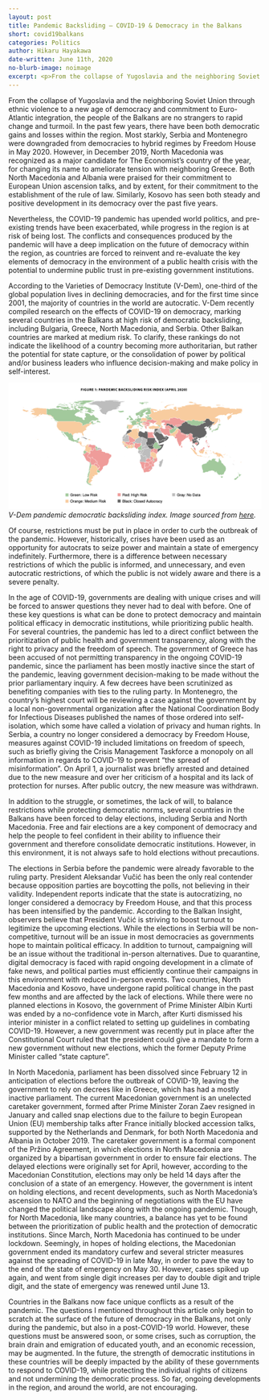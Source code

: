 ```yaml
---
layout: post
title: Pandemic Backsliding — COVID-19 & Democracy in the Balkans
short: covid19balkans
categories: Politics
author: Hikaru Hayakawa
date-written: June 11th, 2020
no-blurb-image: noimage
excerpt: <p>From the collapse of Yugoslavia and the neighboring Soviet Union through ethnic violence to a new age of democracy and commitment to Euro-Atlantic integration, the people of the Balkans are no strangers to rapid change and turmoil.  In the past few years, there have been both democratic gains and losses within the region.  Most starkly, Serbia and Montenegro were downgraded from democracies to hybrid regimes by Freedom House in May 2020...</p>
---
```


From the collapse of Yugoslavia and the neighboring Soviet Union through ethnic violence to a new age of democracy and commitment to Euro-Atlantic integration, the people of the Balkans are no strangers to rapid change and turmoil.  In the past few years, there have been both democratic gains and losses within the region.  Most starkly, Serbia and Montenegro were downgraded from democracies to hybrid regimes by Freedom House in May 2020.  However, in December 2019, North Macedonia was recognized as a major candidate for The Economist’s country of the year, for changing its name to ameliorate tension with neighboring Greece.  Both North Macedonia and Albania were praised for their commitment to European Union ascension talks, and by extent, for their commitment to the establishment of the rule of law.  Similarly, Kosovo has seen both steady and positive development in its democracy over the past five years.

Nevertheless, the COVID-19 pandemic has upended world politics, and pre-existing trends have been exacerbated, while progress in the region is at risk of being lost.  The conflicts and consequences produced by the pandemic will have a deep implication on the future of democracy within the region, as countries are forced to reinvent and re-evaluate the key elements of democracy in the environment of a public health crisis with the potential to undermine public trust in pre-existing government institutions.

According to the Varieties of Democracy Institute (V-Dem), one-third of the global population lives in declining democracies, and for the first time since 2001, the majority of countries in the world are autocratic.  V-Dem recently compiled research on the effects of COVID-19 on democracy, marking several countries in the Balkans at high risk of democratic backsliding, including Bulgaria, Greece, North Macedonia, and Serbia.  Other Balkan countries are marked at medium risk.  To clarify, these rankings do not indicate the likelihood of a country becoming more authoritarian, but rather the potential for state capture, or the consolidation of power by political and/or business leaders who influence decision-making and make policy in self-interest.

![Democracy index](/images/covid19balkans/dem_index.png)
_V-Dem pandemic democratic backsliding index. Image sourced from [here](https://www.v-dem.net/media/filer_public/52/eb/52eb913a-b1ad-4e55-9b4b-3710ff70d1bf/pb_23.pdf)._

Of course, restrictions must be put in place in order to curb the outbreak of the pandemic.  However, historically, crises have been used as an opportunity for autocrats to seize power and maintain a state of emergency indefinitely.  Furthermore, there is a difference between necessary restrictions of which the public is informed, and unnecessary, and even autocratic restrictions, of which the public is not widely aware and there is a severe penalty.

In the age of COVID-19, governments are dealing with unique crises and will be forced to answer questions they never had to deal with before.  One of these key questions is what can be done to protect democracy and maintain political efficacy in democratic institutions, while prioritizing public health.  For several countries, the pandemic has led to a direct conflict between the prioritization of public health and government transparency, along with the right to privacy and the freedom of speech.  The government of Greece has been accused of not permitting transparency in the ongoing COVID-19 pandemic, since the parliament has been mostly inactive since the start of the pandemic, leaving government decision-making to be made without the prior parliamentary inquiry.  A few decrees have been scrutinized as benefiting companies with ties to the ruling party.  In Montenegro, the country’s highest court will be reviewing a case against the government by a local non-governmental organization after the National Coordination Body for Infectious Diseases published the names of those ordered into self-isolation, which some have called a violation of privacy and human rights.  In Serbia, a country no longer considered a democracy by Freedom House, measures against COVID-19 included limitations on freedom of speech, such as briefly giving the Crisis Management Taskforce a monopoly on all information in regards to COVID-19 to prevent “the spread of misinformation”.  On April 1, a journalist was briefly arrested and detained due to the new measure and over her criticism of a hospital and its lack of protection for nurses.  After public outcry, the new measure was withdrawn.

In addition to the struggle, or sometimes, the lack of will, to balance restrictions while protecting democratic norms, several countries in the Balkans have been forced to delay elections, including Serbia and North Macedonia.  Free and fair elections are a key component of democracy and help the people to feel confident in their ability to influence their government and therefore consolidate democratic institutions.  However, in this environment, it is not always safe to hold elections without precautions.

The elections in Serbia before the pandemic were already favorable to the ruling party.  President Aleksandar Vučić has been the only real contender because opposition parties are boycotting the polls, not believing in their validity.  Independent reports indicate that the state is autocratizing, no longer considered a democracy by Freedom House, and that this process has been intensified by the pandemic.  According to the Balkan Insight, observers believe that President Vučić is striving to boost turnout to legitimize the upcoming elections.  While the elections in Serbia will be non-competitive, turnout will be an issue in most democracies as governments hope to maintain political efficacy.  In addition to turnout, campaigning will be an issue without the traditional in-person alternatives.  Due to quarantine, digital democracy is faced with rapid ongoing development in a climate of fake news, and political parties must efficiently continue their campaigns in this environment with reduced in-person events.  Two countries, North Macedonia and Kosovo, have undergone rapid political change in the past few months and are affected by the lack of elections.  While there were no planned elections in Kosovo, the government of Prime Minister Albin Kurti was ended by a no-confidence vote in March, after Kurti dismissed his interior minister in a conflict related to setting up guidelines in combating COVID-19.  However, a new government was recently put in place after the Constitutional Court ruled that the president could give a mandate to form a new government without new elections, which the former Deputy Prime Minister called “state capture”.

In North Macedonia, parliament has been dissolved since February 12 in anticipation of elections before the outbreak of COVID-19, leaving the government to rely on decrees like in Greece, which has had a mostly inactive parliament.  The current Macedonian government is an unelected caretaker government, formed after Prime Minister Zoran Zaev resigned in January and called snap elections due to the failure to begin European Union (EU) membership talks after France initially blocked accession talks, supported by the Netherlands and Denmark, for both North Macedonia and Albania in October 2019.  The caretaker government is a formal component of the Pržino Agreement, in which elections in North Macedonia are organized by a bipartisan government in order to ensure fair elections.  The delayed elections were originally set for April, however, according to the Macedonian Constitution, elections may only be held 14 days after the conclusion of a state of an emergency.  However, the government is intent on holding elections, and recent developments, such as North Macedonia’s ascension to NATO and the beginning of negotiations with the EU have changed the political landscape along with the ongoing pandemic.  Though, for North Macedonia, like many countries, a balance has yet to be found between the prioritization of public health and the protection of democratic institutions.  Since March, North Macedonia has continued to be under lockdown.  Seemingly, in hopes of holding elections, the Macedonian government ended its mandatory curfew and several stricter measures against the spreading of COVID-19 in late May, in order to pave the way to the end of the state of emergency on May 30.  However, cases spiked up again, and went from single digit increases per day to double digit and triple digit, and the state of emergency was renewed until June 13.

Countries in the Balkans now face unique conflicts as a result of the pandemic.  The questions I mentioned throughout this article only begin to scratch at the surface of the future of democracy in the Balkans, not only during the pandemic, but also in a post-COVID-19 world.  However, these questions must be answered soon, or some crises, such as corruption, the brain drain and emigration of educated youth, and an economic recession, may be augmented.  In the future, the strength of democratic institutions in these countries will be deeply impacted by the ability of these governments to respond to COVID-19, while protecting the individual rights of citizens and not undermining the democratic process.  So far, ongoing developments in the region, and around the world, are not encouraging.
